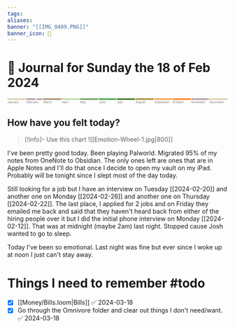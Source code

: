 ```yaml
---
tags: 
aliases: 
banner: "[[IMG_0409.PNG]]"
banner_icon: 🙂
---
```


# 📆 Journal for Sunday the 18 of Feb 2024
<svg viewBox="0 0 3760 100">
  <title>Timeline 2024</title>
  <g class='bars'>
    <rect fill='#daccad' x='0' width='310' height='25'></rect>
    <rect fill='#ad9a9d' x='320' width='280' height='25'></rect>
    <rect fill='#ad8d6f' x='610' width='310' height='25'></rect>
    <rect fill='#b6d7a8' x='930' width='300' height='25'></rect>
    <rect fill='#6d9d5c' x='1240' width='310' height='25'></rect>
    <rect fill='#43aa3d' x='1560' width='300' height='25'></rect>
    <rect fill='#457524' x='1870' width='310' height='25'></rect>
    <rect fill='#aa8a3d' x='2190' width='310' height='25'></rect>
    <rect fill='#f0a04b' x='2510' width='300' height='25'></rect>
    <rect fill='#ff800c' x='2820' width='310' height='25'></rect>
    <rect fill='#ad9a9d' x='3140' width='300' height='25'></rect>
    <rect fill='#daccad' x='3450' width='310' height='25'></rect>
  </g>
  <g class='labels' style="font-size:50px;" text-anchor="middle">
    <text fill='#747474' x='0' y='80' text-anchor="start">January</text>
    <text fill='#747474' x='320' y='80' text-anchor="start">February</text>
    <text fill='#747474' x='610' y='80' text-anchor="start">March</text>
    <text fill='#747474' x='930' y='80' text-anchor="start">April</text>
    <text fill='#747474' x='1240' y='80' text-anchor="start">May</text>
    <text fill='#747474' x='1560' y='80' text-anchor="start">June</text>
    <text fill='#747474' x='1870' y='80' text-anchor="start">July</text>
    <text fill='#747474' x='2190' y='80' text-anchor="start">August</text>
    <text fill='#747474' x='2510' y='80' text-anchor="start">September</text>
    <text fill='#747474' x='2820' y='80' text-anchor="start">October</text>
    <text fill='#747474' x='3140' y='80' text-anchor="start">November</text>
    <text fill='#747474' x='3450' y='80' text-anchor="start">December</text>
  </g>
  <g>
    <circle cx="490" cy="14" r="15" stroke="black" fill="white" />
  </g>
</svg>

## How have you felt today?
> [!info]- Use this chart
> ![[Emotion-Wheel-1.jpg|800]]

I've been pretty good today. Been playing Palworld. Migrated 95% of my notes from OneNote to Obsidian. The only ones left are ones that are in Apple Notes and I'll do that once I decide to open my vault on my iPad. Probably will be tonight since I slept most of the day today.

Still looking for a job but I have an interview on Tuesday [[2024-02-20]] and another one on Monday [[2024-02-26]] and another one on Thursday [[2024-02-22]]. The last place, I applied for 2 jobs and on Friday they emailed me back and said that they haven't heard back from either of the hiring people over it but I did the initial phone interview on Monday [[2024-02-12]]. 
That was at midnight (maybe 2am) last night. Stopped cause Josh wanted to go to sleep.

Today I've been so emotional. Last night was fine but ever since I woke up at noon I just can't stay away.
# Things I need to remember #todo 
- [x] [[Money/Bills.loom|Bills]] ✅ 2024-03-18
- [x] Go through the Omnivore folder and clear out things I don't need/want. ✅ 2024-03-18